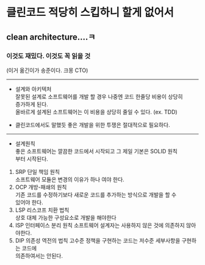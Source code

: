 # 클린코드 적당히 스킵하니 할게 없어서 

## clean architecture....ㅋ

### 이것도 재밌다. 이것도 꼭 읽을 것  

(이거 옮긴이가 송준이다. 크몽 CTO)  

---
- 설계와 아키텍처  
잘못된 설계로 소프트웨어를 개발 할 경우 나중엔 코드 한줄당 비용이 상당히  
증가하게 된다.  
올바르게 설계된 소프트웨어는 이 비용을 상당히 줄일 수 있다. (ex. TDD)  

* 클린코드에서도 말했듯 좋은 개발을 위한 투쟁은 절대적으로 필요하다. 


---

- 설계원칙  
좋은 소프트웨어는 깔끔한 코드에서 시작되고 그 제일 기본은  SOLID 원칙  
부터 시작된다. 
1. SRP 단일 책임 원칙  
소프트웨어 모듈은 변경의 이유가 하나 여야 한다.  
2. OCP 개방-패쇄의 원칙  
기존 코드를 수정하기보다 새로운 코드를 추가하는 방식으로 개발을 할 수  
있어야 한다.
3. LSP 리스코프 치환 법칙  
상호 대체 가능한 구성요소로 개발을 해야한다
4. ISP 인터페이스 분리 원칙
소프트웨어 설계자는 사용하지 않은 것에 의존하지 않아야한다. 
5. DIP 의존성 역전의 법칙
고수준 정책을 구현하는 코드는 저수준 세부사항을 구현하는 코드에  
의존하여서는 안된다.

